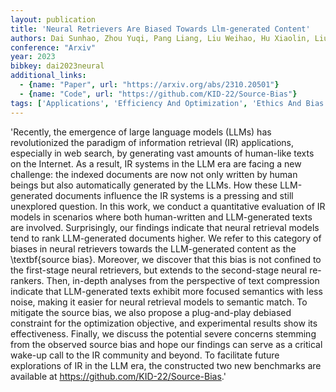 ```yaml
---
layout: publication
title: 'Neural Retrievers Are Biased Towards Llm-generated Content'
authors: Dai Sunhao, Zhou Yuqi, Pang Liang, Liu Weihao, Hu Xiaolin, Liu Yong, Zhang Xiao, Wang Gang, Xu Jun
conference: "Arxiv"
year: 2023
bibkey: dai2023neural
additional_links:
  - {name: "Paper", url: "https://arxiv.org/abs/2310.20501"}
  - {name: "Code", url: "https://github.com/KID-22/Source-Bias"}
tags: ['Applications', 'Efficiency And Optimization', 'Ethics And Bias', 'Fine Tuning', 'Has Code']
---
```

'Recently, the emergence of large language models (LLMs) has revolutionized the paradigm of information retrieval (IR) applications, especially in web search, by generating vast amounts of human-like texts on the Internet. As a result, IR systems in the LLM era are facing a new challenge: the indexed documents are now not only written by human beings but also automatically generated by the LLMs. How these LLM-generated documents influence the IR systems is a pressing and still unexplored question. In this work, we conduct a quantitative evaluation of IR models in scenarios where both human-written and LLM-generated texts are involved. Surprisingly, our findings indicate that neural retrieval models tend to rank LLM-generated documents higher. We refer to this category of biases in neural retrievers towards the LLM-generated content as the \textbf\{source bias\}. Moreover, we discover that this bias is not confined to the first-stage neural retrievers, but extends to the second-stage neural re-rankers. Then, in-depth analyses from the perspective of text compression indicate that LLM-generated texts exhibit more focused semantics with less noise, making it easier for neural retrieval models to semantic match. To mitigate the source bias, we also propose a plug-and-play debiased constraint for the optimization objective, and experimental results show its effectiveness. Finally, we discuss the potential severe concerns stemming from the observed source bias and hope our findings can serve as a critical wake-up call to the IR community and beyond. To facilitate future explorations of IR in the LLM era, the constructed two new benchmarks are available at https://github.com/KID-22/Source-Bias.'
